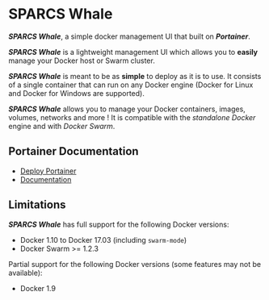 # SPARCS Whale

**_SPARCS Whale_**, a simple docker management UI that built on **_Portainer_**.

**_SPARCS Whale_** is a lightweight management UI which allows you to **easily** manage your Docker host or Swarm cluster.

**_SPARCS Whale_** is meant to be as **simple** to deploy as it is to use. It consists of a single container that can run on any Docker engine (Docker for Linux and Docker for Windows are supported).

**_SPARCS Whale_** allows you to manage your Docker containers, images, volumes, networks and more ! It is compatible with the *standalone Docker* engine and with *Docker Swarm*.

## Portainer Documentation

* [Deploy Portainer](https://portainer.readthedocs.io/en/latest/deployment.html)
* [Documentation](https://portainer.readthedocs.io)

## Limitations

**_SPARCS Whale_** has full support for the following Docker versions:

* Docker 1.10 to Docker 17.03 (including `swarm-mode`)
* Docker Swarm >= 1.2.3

Partial support for the following Docker versions (some features may not be available):

* Docker 1.9
